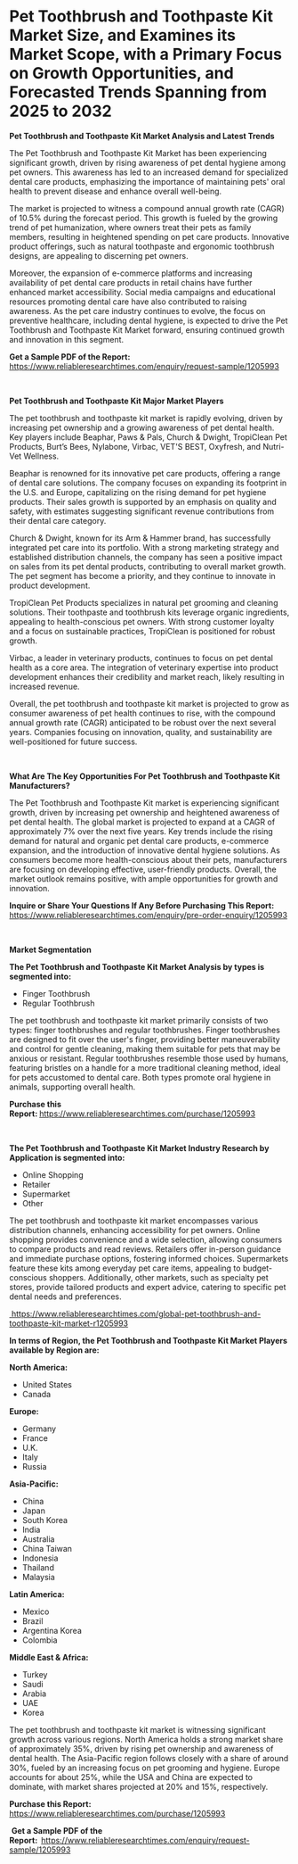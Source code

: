 <p><h1>Pet Toothbrush and Toothpaste Kit Market Size, and Examines its Market Scope, with a Primary Focus on Growth Opportunities, and Forecasted Trends Spanning from 2025 to 2032</h1></p><p><strong>Pet Toothbrush and Toothpaste Kit Market Analysis and Latest Trends</strong></p>
<p><p>The Pet Toothbrush and Toothpaste Kit Market has been experiencing significant growth, driven by rising awareness of pet dental hygiene among pet owners. This awareness has led to an increased demand for specialized dental care products, emphasizing the importance of maintaining pets' oral health to prevent disease and enhance overall well-being. </p><p>The market is projected to witness a compound annual growth rate (CAGR) of 10.5% during the forecast period. This growth is fueled by the growing trend of pet humanization, where owners treat their pets as family members, resulting in heightened spending on pet care products. Innovative product offerings, such as natural toothpaste and ergonomic toothbrush designs, are appealing to discerning pet owners.</p><p>Moreover, the expansion of e-commerce platforms and increasing availability of pet dental care products in retail chains have further enhanced market accessibility. Social media campaigns and educational resources promoting dental care have also contributed to raising awareness. As the pet care industry continues to evolve, the focus on preventive healthcare, including dental hygiene, is expected to drive the Pet Toothbrush and Toothpaste Kit Market forward, ensuring continued growth and innovation in this segment.</p></p>
<p><strong>Get a Sample PDF of the Report:&nbsp;</strong> <a href="https://www.reliableresearchtimes.com/enquiry/request-sample/1205993?utm_campaign=3381&utm_medium=2&utm_source=Github&utm_content=ia&utm_term=15042025&utm_id=pet-toothbrush-and-toothpaste-kit">https://www.reliableresearchtimes.com/enquiry/request-sample/1205993</a></p>
<p>&nbsp;</p>
<p><strong>Pet Toothbrush and Toothpaste Kit Major Market Players</strong></p>
<p><p>The pet toothbrush and toothpaste kit market is rapidly evolving, driven by increasing pet ownership and a growing awareness of pet dental health. Key players include Beaphar, Paws & Pals, Church & Dwight, TropiClean Pet Products, Burt’s Bees, Nylabone, Virbac, VET'S BEST, Oxyfresh, and Nutri-Vet Wellness.</p><p>Beaphar is renowned for its innovative pet care products, offering a range of dental care solutions. The company focuses on expanding its footprint in the U.S. and Europe, capitalizing on the rising demand for pet hygiene products. Their sales growth is supported by an emphasis on quality and safety, with estimates suggesting significant revenue contributions from their dental care category.</p><p>Church & Dwight, known for its Arm & Hammer brand, has successfully integrated pet care into its portfolio. With a strong marketing strategy and established distribution channels, the company has seen a positive impact on sales from its pet dental products, contributing to overall market growth. The pet segment has become a priority, and they continue to innovate in product development.</p><p>TropiClean Pet Products specializes in natural pet grooming and cleaning solutions. Their toothpaste and toothbrush kits leverage organic ingredients, appealing to health-conscious pet owners. With strong customer loyalty and a focus on sustainable practices, TropiClean is positioned for robust growth.</p><p>Virbac, a leader in veterinary products, continues to focus on pet dental health as a core area. The integration of veterinary expertise into product development enhances their credibility and market reach, likely resulting in increased revenue.</p><p>Overall, the pet toothbrush and toothpaste kit market is projected to grow as consumer awareness of pet health continues to rise, with the compound annual growth rate (CAGR) anticipated to be robust over the next several years. Companies focusing on innovation, quality, and sustainability are well-positioned for future success.</p></p>
<p>&nbsp;</p>
<p><strong>What Are The Key Opportunities For Pet Toothbrush and Toothpaste Kit Manufacturers?</strong></p>
<p><p>The Pet Toothbrush and Toothpaste Kit market is experiencing significant growth, driven by increasing pet ownership and heightened awareness of pet dental health. The global market is projected to expand at a CAGR of approximately 7% over the next five years. Key trends include the rising demand for natural and organic pet dental care products, e-commerce expansion, and the introduction of innovative dental hygiene solutions. As consumers become more health-conscious about their pets, manufacturers are focusing on developing effective, user-friendly products. Overall, the market outlook remains positive, with ample opportunities for growth and innovation.</p></p>
<p><strong>Inquire or Share Your Questions If Any Before Purchasing This Report:</strong> <a href="https://www.reliableresearchtimes.com/enquiry/pre-order-enquiry/1205993?utm_campaign=3381&utm_medium=2&utm_source=Github&utm_content=ia&utm_term=15042025&utm_id=pet-toothbrush-and-toothpaste-kit">https://www.reliableresearchtimes.com/enquiry/pre-order-enquiry/1205993</a></p>
<p>&nbsp;</p>
<p><strong>Market Segmentation</strong></p>
<p><strong>The Pet Toothbrush and Toothpaste Kit Market Analysis by types is segmented into:</strong></p>
<p><ul><li>Finger Toothbrush</li><li>Regular Toothbrush</li></ul></p>
<p><p>The pet toothbrush and toothpaste kit market primarily consists of two types: finger toothbrushes and regular toothbrushes. Finger toothbrushes are designed to fit over the user's finger, providing better maneuverability and control for gentle cleaning, making them suitable for pets that may be anxious or resistant. Regular toothbrushes resemble those used by humans, featuring bristles on a handle for a more traditional cleaning method, ideal for pets accustomed to dental care. Both types promote oral hygiene in animals, supporting overall health.</p></p>
<p><strong>Purchase this Report:&nbsp;</strong><a href="https://www.reliableresearchtimes.com/purchase/1205993?utm_campaign=3381&utm_medium=2&utm_source=Github&utm_content=ia&utm_term=15042025&utm_id=pet-toothbrush-and-toothpaste-kit">https://www.reliableresearchtimes.com/purchase/1205993</a></p>
<p>&nbsp;</p>
<p><strong>The Pet Toothbrush and Toothpaste Kit Market Industry Research by Application is segmented into:</strong></p>
<p><ul><li>Online Shopping</li><li>Retailer</li><li>Supermarket</li><li>Other</li></ul></p>
<p><p>The pet toothbrush and toothpaste kit market encompasses various distribution channels, enhancing accessibility for pet owners. Online shopping provides convenience and a wide selection, allowing consumers to compare products and read reviews. Retailers offer in-person guidance and immediate purchase options, fostering informed choices. Supermarkets feature these kits among everyday pet care items, appealing to budget-conscious shoppers. Additionally, other markets, such as specialty pet stores, provide tailored products and expert advice, catering to specific pet dental needs and preferences.</p></p>
<p><a href="https://www.reliableresearchtimes.com/global-pet-toothbrush-and-toothpaste-kit-market-r1205993?utm_campaign=3381&utm_medium=2&utm_source=Github&utm_content=ia&utm_term=15042025&utm_id=pet-toothbrush-and-toothpaste-kit">&nbsp;https://www.reliableresearchtimes.com/global-pet-toothbrush-and-toothpaste-kit-market-r1205993</a></p>
<p><strong>In terms of Region, the Pet Toothbrush and Toothpaste Kit Market Players available by Region are:</strong></p>
<p>
    <p> <strong> North America: </strong>
        <ul>
            <li>United States</li>
            <li>Canada</li>
        </ul>
        </p> 
    <p> <strong> Europe: </strong>
        <ul>
            <li>Germany</li>
            <li>France</li>
            <li>U.K.</li>
            <li>Italy</li>
            <li>Russia</li>
        </ul>
        </p> 
    <p> <strong> Asia-Pacific: </strong>
        <ul>
            <li>China</li>
            <li>Japan</li>
            <li>South Korea</li>
            <li>India</li>
            <li>Australia</li>
            <li>China Taiwan</li>
            <li>Indonesia</li>
            <li>Thailand</li>
            <li>Malaysia</li>
        </ul>
        </p> 
    <p> <strong> Latin America: </strong>
        <ul>
            <li>Mexico</li>
            <li>Brazil</li>
            <li>Argentina Korea</li>
            <li>Colombia</li>
        </ul>
        </p> 
    <p> <strong> Middle East & Africa: </strong>
        <ul>
            <li>Turkey</li>
            <li>Saudi</li>
            <li>Arabia</li>
            <li>UAE</li>
            <li>Korea</li>
        </ul>
    </p>
    </p>
<p><p>The pet toothbrush and toothpaste kit market is witnessing significant growth across various regions. North America holds a strong market share of approximately 35%, driven by rising pet ownership and awareness of dental health. The Asia-Pacific region follows closely with a share of around 30%, fueled by an increasing focus on pet grooming and hygiene. Europe accounts for about 25%, while the USA and China are expected to dominate, with market shares projected at 20% and 15%, respectively.</p></p>
<p><strong>Purchase this Report: </strong><a href="https://www.reliableresearchtimes.com/purchase/1205993?utm_campaign=3381&utm_medium=2&utm_source=Github&utm_content=ia&utm_term=15042025&utm_id=pet-toothbrush-and-toothpaste-kit">https://www.reliableresearchtimes.com/purchase/1205993</a></p>
<p>&nbsp;<strong>Get a Sample PDF of the Report:&nbsp;&nbsp;</strong><a href="https://www.reliableresearchtimes.com/enquiry/request-sample/1205993?utm_campaign=3381&utm_medium=2&utm_source=Github&utm_content=ia&utm_term=15042025&utm_id=pet-toothbrush-and-toothpaste-kit">https://www.reliableresearchtimes.com/enquiry/request-sample/1205993</a></p>
<p><strong></strong></p>
<p><p></p><p></p><p></p></p>